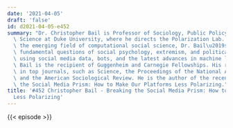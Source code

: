 ```yaml
---
date: '2021-04-05'
draft: 'false'
id: d2021-04-05-e452
summary: "Dr. Christopher Bail is Professor of Sociology, Public Policy, and Data\
  \ Science at Duke University, where he directs the Polarization Lab. A leader in\
  \ the emerging field of computational social science, Dr. Bail\u2019s research examines\
  \ fundamental questions of social psychology, extremism, and political polarization\
  \ using social media data, bots, and the latest advances in machine learning. Dr.\
  \ Bail is the recipient of Guggenheim and Carnegie Fellowships. His research appears\
  \ in top journals, such as Science, the Proceedings of the National Academy of Sciences,\
  \ and the American Sociological Review. He is the author of the recent book, Breaking\
  \ the Social Media Prism: How to Make Our Platforms Less Polarizing."
title: '#452 Christopher Bail - Breaking the Social Media Prism: How to Make Our Platforms
  Less Polarizing'
---
```

{{< episode >}}
